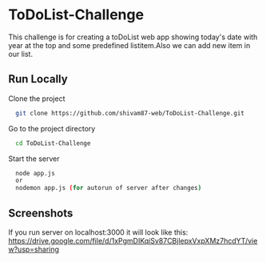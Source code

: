 # ToDoList-Challenge
This challenge is for creating a toDoList web app showing today's date with year at the top and some predefined listitem.Also we can add new item in our list.
## Run Locally

Clone the project

```bash
  git clone https://github.com/shivam87-web/ToDoList-Challenge.git
```

Go to the project directory

```bash
  cd ToDoList-Challenge
```

Start the server

```bash
  node app.js
  or 
  nodemon app.js (for autorun of server after changes)
```

## Screenshots
If you run server on localhost:3000 it will look like this:
https://drive.google.com/file/d/1xPgmDIKqiSv87CBjlepxVxpXMz7hcdYT/view?usp=sharing
